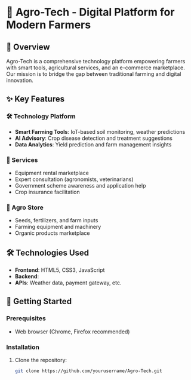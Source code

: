 # 🌱 Agro-Tech - Digital Platform for Modern Farmers

## 📌 Overview
Agro-Tech is a comprehensive technology platform empowering farmers with smart tools, agricultural services, and an e-commerce marketplace. Our mission is to bridge the gap between traditional farming and digital innovation.

## ✨ Key Features

### 🛠️ Technology Platform
- **Smart Farming Tools**: IoT-based soil monitoring, weather predictions
- **AI Advisory**: Crop disease detection and treatment suggestions
- **Data Analytics**: Yield prediction and farm management insights

### 🚜 Services
- Equipment rental marketplace
- Expert consultation (agronomists, veterinarians)
- Government scheme awareness and application help
- Crop insurance facilitation

### 🛒 Agro Store
- Seeds, fertilizers, and farm inputs
- Farming equipment and machinery
- Organic products marketplace

## 🛠️ Technologies Used
- **Frontend**: HTML5, CSS3, JavaScript
- **Backend**: 
- **APIs**: Weather data, payment gateway, etc.


## 🚀 Getting Started

### Prerequisites
- Web browser (Chrome, Firefox recommended)


### Installation
1. Clone the repository:
   ```bash
   git clone https://github.com/yourusername/Agro-Tech.git
